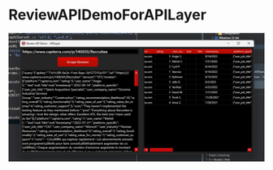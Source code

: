 # ReviewAPIDemoForAPILayer

![](https://github.com/MuminjonGuru/ReviewAPIDemoForAPILayer/blob/main/img.png)
